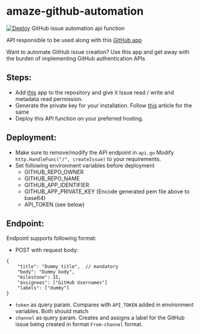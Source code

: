 # amaze-github-automation
[![Deploy](https://www.herokucdn.com/deploy/button.svg)](https://heroku.com/deploy?template=https://github.com/lukaneco/amaze-github-automation)
GitHub issue automation api function




API responsible to be used along with this [GitHub app](https://github.com/apps/amaze-issue-automation)

Want to automate GitHub issue creation? Use this app and get away with the burden of implementing GitHub authentication APIs

Steps:
---
- Add [this](https://github.com/apps/amaze-issue-automation) app to the repository and give it Issue read / write and metadata read permission.
- Generate the private key for your installation. Follow [this](https://docs.github.com/en/free-pro-team@latest/developers/apps/authenticating-with-github-apps) article for the same
- Deploy this API function on your preferred hosting.

Deployment: 
---
- Make sure to remove/modify the API endpoint in `api.go` Modify `http.HandleFunc("/", createIssue)` to your requirements.
- Set following environment variables before deployment
    - GITHUB_REPO_OWNER
    - GITHUB_REPO_NAME
    - GITHUB_APP_IDENTIFIER
    - GITHUB_APP_PRIVATE_KEY (Encode generated pem file above to base64)
    - API_TOKEN (see below)

Endpoint:
---
Endpoint supports following format:
- POST with request body:
```
{
    "title": "Dummy title",  // mandatory
    "body": "Dummy body",
    "milestone": 15,
    "assignees": ["GitHub Usernames"]
    "labels": ["dummy"]
}
```
- `token` as  query param. Compares with `API_TOKEN` added in environment variables. Both should match
- `channel` as query param. Creates and assigns a label for the GitHub issue being created in format `From-channel` format.
